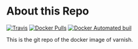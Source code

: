 # About this Repo

[![Travis](https://img.shields.io/travis/pgolm/docker-varnish.svg)](https://travis-ci.org/pgolm/docker-varnish)
[![Docker Pulls](https://img.shields.io/docker/pulls/pgolm/varnish.svg)](https://hub.docker.com/r/pgolm/varnish/)
[![Docker Automated buil](https://img.shields.io/docker/automated/pgolm/varnish.svg)](https://hub.docker.com/r/pgolm/varnish/)

This is the git repo of the docker image of varnish.

